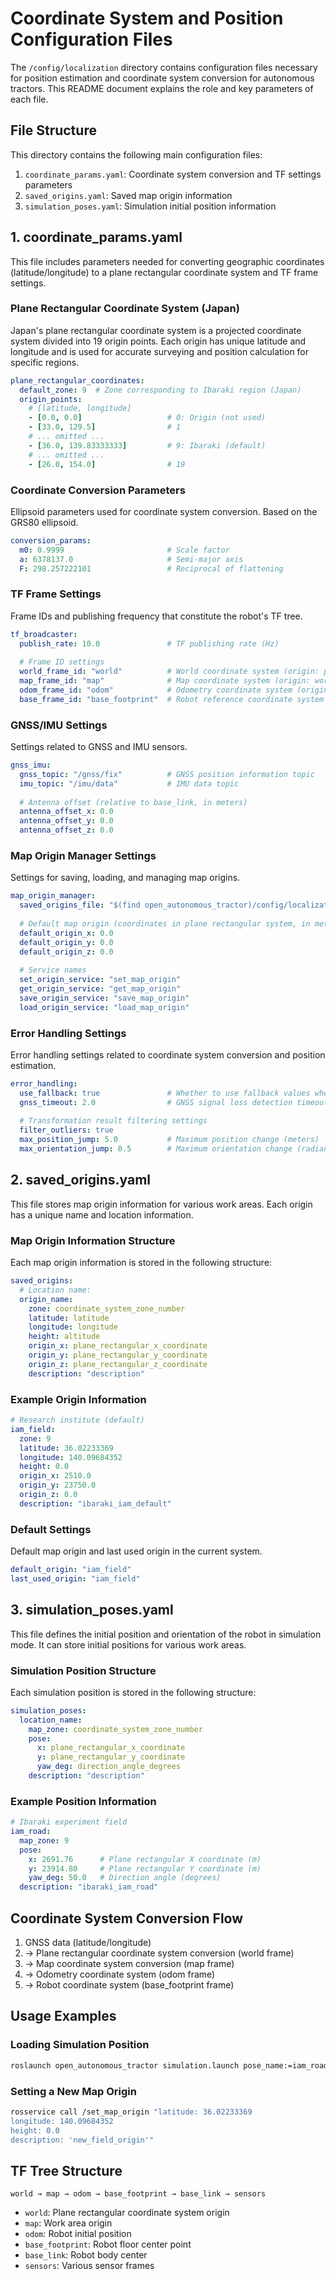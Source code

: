 # Coordinate System and Position Configuration Files

The `/config/localization` directory contains configuration files necessary for position estimation and coordinate system conversion for autonomous tractors. This README document explains the role and key parameters of each file.

## File Structure

This directory contains the following main configuration files:

1. `coordinate_params.yaml`: Coordinate system conversion and TF settings parameters
2. `saved_origins.yaml`: Saved map origin information
3. `simulation_poses.yaml`: Simulation initial position information

## 1. coordinate_params.yaml

This file includes parameters needed for converting geographic coordinates (latitude/longitude) to a plane rectangular coordinate system and TF frame settings.

### Plane Rectangular Coordinate System (Japan)

Japan's plane rectangular coordinate system is a projected coordinate system divided into 19 origin points. Each origin has unique latitude and longitude and is used for accurate surveying and position calculation for specific regions.

```yaml
plane_rectangular_coordinates:
  default_zone: 9  # Zone corresponding to Ibaraki region (Japan)
  origin_points:
    # [latitude, longitude]
    - [0.0, 0.0]                   # 0: Origin (not used)
    - [33.0, 129.5]                # 1
    # ... omitted ...
    - [36.0, 139.83333333]         # 9: Ibaraki (default)
    # ... omitted ...
    - [26.0, 154.0]                # 19
```

### Coordinate Conversion Parameters

Ellipsoid parameters used for coordinate system conversion. Based on the GRS80 ellipsoid.

```yaml
conversion_params:
  m0: 0.9999                       # Scale factor
  a: 6378137.0                     # Semi-major axis
  F: 298.257222101                 # Reciprocal of flattening
```

### TF Frame Settings

Frame IDs and publishing frequency that constitute the robot's TF tree.

```yaml
tf_broadcaster:
  publish_rate: 10.0               # TF publishing rate (Hz)
  
  # Frame ID settings
  world_frame_id: "world"          # World coordinate system (origin: plane rectangular coordinate system origin)
  map_frame_id: "map"              # Map coordinate system (origin: work area origin)
  odom_frame_id: "odom"            # Odometry coordinate system (origin: robot initial position)
  base_frame_id: "base_footprint"  # Robot reference coordinate system
```

### GNSS/IMU Settings

Settings related to GNSS and IMU sensors.

```yaml
gnss_imu:
  gnss_topic: "/gnss/fix"          # GNSS position information topic
  imu_topic: "/imu/data"           # IMU data topic
  
  # Antenna offset (relative to base_link, in meters)
  antenna_offset_x: 0.0
  antenna_offset_y: 0.0
  antenna_offset_z: 0.0
```

### Map Origin Manager Settings

Settings for saving, loading, and managing map origins.

```yaml
map_origin_manager:
  saved_origins_file: "$(find open_autonomous_tractor)/config/localization/saved_origins.yaml"
  
  # Default map origin (coordinates in plane rectangular system, in meters)
  default_origin_x: 0.0
  default_origin_y: 0.0
  default_origin_z: 0.0
  
  # Service names
  set_origin_service: "set_map_origin"
  get_origin_service: "get_map_origin"
  save_origin_service: "save_map_origin"
  load_origin_service: "load_map_origin"
```

### Error Handling Settings

Error handling settings related to coordinate system conversion and position estimation.

```yaml
error_handling:
  use_fallback: true               # Whether to use fallback values when coordinate transformation fails
  gnss_timeout: 2.0                # GNSS signal loss detection timeout (seconds)
  
  # Transformation result filtering settings
  filter_outliers: true
  max_position_jump: 5.0           # Maximum position change (meters)
  max_orientation_jump: 0.5        # Maximum orientation change (radians)
```

## 2. saved_origins.yaml

This file stores map origin information for various work areas. Each origin has a unique name and location information.

### Map Origin Information Structure

Each map origin information is stored in the following structure:

```yaml
saved_origins:
  # Location name:
  origin_name:
    zone: coordinate_system_zone_number
    latitude: latitude
    longitude: longitude
    height: altitude
    origin_x: plane_rectangular_x_coordinate
    origin_y: plane_rectangular_y_coordinate
    origin_z: plane_rectangular_z_coordinate
    description: "description"
```

### Example Origin Information

```yaml
# Research institute (default)
iam_field: 
  zone: 9
  latitude: 36.02233369
  longitude: 140.09684352
  height: 0.0
  origin_x: 2510.0
  origin_y: 23750.0
  origin_z: 0.0
  description: "ibaraki_iam_default"
```

### Default Settings

Default map origin and last used origin in the current system.

```yaml
default_origin: "iam_field"
last_used_origin: "iam_field"
```

## 3. simulation_poses.yaml

This file defines the initial position and orientation of the robot in simulation mode. It can store initial positions for various work areas.

### Simulation Position Structure

Each simulation position is stored in the following structure:

```yaml
simulation_poses:
  location_name:
    map_zone: coordinate_system_zone_number
    pose:
      x: plane_rectangular_x_coordinate
      y: plane_rectangular_y_coordinate
      yaw_deg: direction_angle_degrees
    description: "description"
```

### Example Position Information

```yaml
# Ibaraki experiment field
iam_road:
  map_zone: 9
  pose:
    x: 2691.76      # Plane rectangular X coordinate (m)
    y: 23914.80     # Plane rectangular Y coordinate (m)
    yaw_deg: 50.0   # Direction angle (degrees)
  description: "ibaraki_iam_road"
```

## Coordinate System Conversion Flow

1. GNSS data (latitude/longitude)
2. → Plane rectangular coordinate system conversion (world frame)
3. → Map coordinate system conversion (map frame)
4. → Odometry coordinate system (odom frame)
5. → Robot coordinate system (base_footprint frame)

## Usage Examples

### Loading Simulation Position

```bash
roslaunch open_autonomous_tractor simulation.launch pose_name:=iam_road
```

### Setting a New Map Origin

```bash
rosservice call /set_map_origin "latitude: 36.02233369
longitude: 140.09684352
height: 0.0
description: 'new_field_origin'"
```

## TF Tree Structure

```
world → map → odom → base_footprint → base_link → sensors
```

- `world`: Plane rectangular coordinate system origin
- `map`: Work area origin
- `odom`: Robot initial position
- `base_footprint`: Robot floor center point
- `base_link`: Robot body center
- `sensors`: Various sensor frames
```